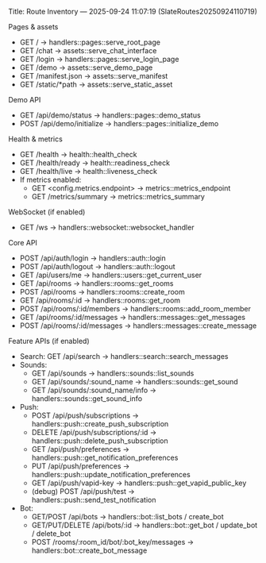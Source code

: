 Title: Route Inventory — 2025-09-24 11:07:19 (SlateRoutes20250924110719)

Pages & assets
- GET  / → handlers::pages::serve_root_page
- GET  /chat → assets::serve_chat_interface
- GET  /login → handlers::pages::serve_login_page
- GET  /demo → assets::serve_demo_page
- GET  /manifest.json → assets::serve_manifest
- GET  /static/*path → assets::serve_static_asset

Demo API
- GET  /api/demo/status → handlers::pages::demo_status
- POST /api/demo/initialize → handlers::pages::initialize_demo

Health & metrics
- GET  /health → health::health_check
- GET  /health/ready → health::readiness_check
- GET  /health/live → health::liveness_check
- If metrics enabled:
  - GET <config.metrics.endpoint> → metrics::metrics_endpoint
  - GET /metrics/summary → metrics::metrics_summary

WebSocket (if enabled)
- GET /ws → handlers::websocket::websocket_handler

Core API
- POST /api/auth/login → handlers::auth::login
- POST /api/auth/logout → handlers::auth::logout
- GET  /api/users/me → handlers::users::get_current_user
- GET  /api/rooms → handlers::rooms::get_rooms
- POST /api/rooms → handlers::rooms::create_room
- GET  /api/rooms/:id → handlers::rooms::get_room
- POST /api/rooms/:id/members → handlers::rooms::add_room_member
- GET  /api/rooms/:id/messages → handlers::messages::get_messages
- POST /api/rooms/:id/messages → handlers::messages::create_message

Feature APIs (if enabled)
- Search: GET /api/search → handlers::search::search_messages
- Sounds:
  - GET /api/sounds → handlers::sounds::list_sounds
  - GET /api/sounds/:sound_name → handlers::sounds::get_sound
  - GET /api/sounds/:sound_name/info → handlers::sounds::get_sound_info
- Push:
  - POST /api/push/subscriptions → handlers::push::create_push_subscription
  - DELETE /api/push/subscriptions/:id → handlers::push::delete_push_subscription
  - GET /api/push/preferences → handlers::push::get_notification_preferences
  - PUT /api/push/preferences → handlers::push::update_notification_preferences
  - GET /api/push/vapid-key → handlers::push::get_vapid_public_key
  - (debug) POST /api/push/test → handlers::push::send_test_notification
- Bot:
  - GET/POST /api/bots → handlers::bot::list_bots / create_bot
  - GET/PUT/DELETE /api/bots/:id → handlers::bot::get_bot / update_bot / delete_bot
  - POST /rooms/:room_id/bot/:bot_key/messages → handlers::bot::create_bot_message
